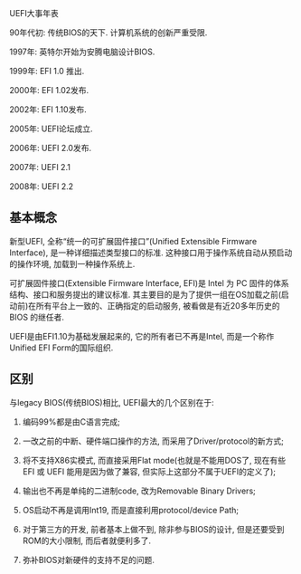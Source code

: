UEFI大事年表

90年代初: 传统BIOS的天下. 计算机系统的创新严重受限. 

1997年: 英特尔开始为安腾电脑设计BIOS. 

1999年: EFI 1.0 推出. 

2000年: EFI 1.02发布. 

2002年: EFI 1.10发布. 

2005年: UEFI论坛成立. 

2006年: UEFI 2.0发布. 

2007年: UEFI 2.1

2008年: UEFI 2.2

## 基本概念

新型UEFI, 全称“统一的可扩展固件接口”(Unified Extensible Firmware Interface), 是一种详细描述类型接口的标准. 这种接口用于操作系统自动从预启动的操作环境, 加载到一种操作系统上. 

可扩展固件接口(Extensible Firmware Interface, EFI)是 Intel 为 PC 固件的体系结构、接口和服务提出的建议标准. 其主要目的是为了提供一组在OS加载之前(启动前)在所有平台上一致的、正确指定的启动服务, 被看做是有近20多年历史的 BIOS 的继任者. 

UEFI是由EFI1.10为基础发展起来的, 它的所有者已不再是Intel, 而是一个称作Unified EFI Form的国际组织. 

## 区别

与legacy BIOS(传统BIOS)相比, UEFI最大的几个区别在于: 
1. 编码99%都是由C语言完成; 

2. 一改之前的中断、硬件端口操作的方法, 而采用了Driver/protocol的新方式; 

3. 将不支持X86实模式, 而直接采用Flat mode(也就是不能用DOS了, 现在有些 EFI 或 UEFI 能用是因为做了兼容, 但实际上这部分不属于UEFI的定义了); 

4. 输出也不再是单纯的二进制code, 改为Removable Binary Drivers; 

5. OS启动不再是调用Int19, 而是直接利用protocol/device Path; 

6. 对于第三方的开发, 前者基本上做不到, 除非参与BIOS的设计, 但是还要受到ROM的大小限制, 而后者就便利多了. 

7. 弥补BIOS对新硬件的支持不足的问题. 
